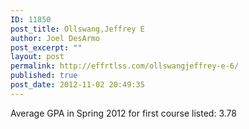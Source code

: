 ```yaml
---
ID: 11850
post_title: Ollswang,Jeffrey E
author: Joel DesArmo
post_excerpt: ""
layout: post
permalink: http://effrtlss.com/ollswangjeffrey-e-6/
published: true
post_date: 2012-11-02 20:49:35
---
```

<p>Average GPA in Spring 2012 for first course listed: 3.78</p>